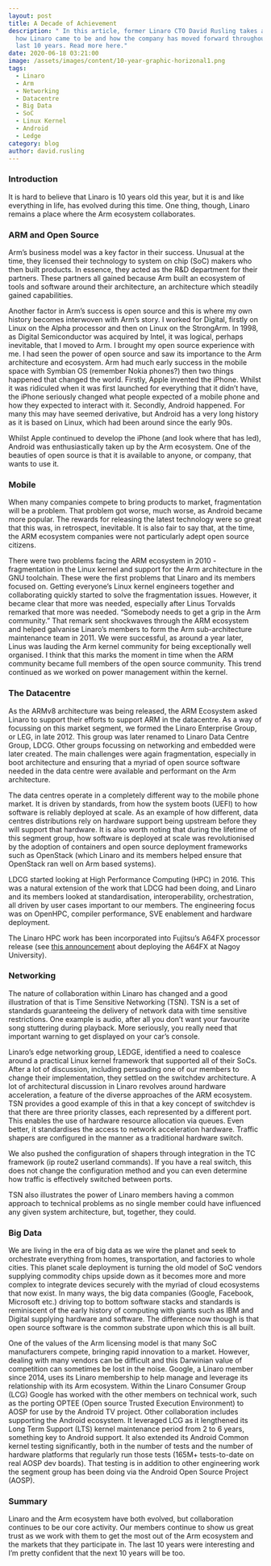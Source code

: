 ```yaml
---
layout: post
title: A Decade of Achievement
description: " In this article, former Linaro CTO David Rusling takes a look at
  how Linaro came to be and how the company has moved forward throughout the
  last 10 years. Read more here."
date: 2020-06-18 03:21:00
image: /assets/images/content/10-year-graphic-horizonal1.png
tags:
  - Linaro
  - Arm
  - Networking
  - Datacentre
  - Big Data
  - SoC
  - Linux Kernel
  - Android
  - Ledge
category: blog
author: david.rusling
---
```


### **Introduction**

It is hard to believe that Linaro is 10 years old this year, but it is and like everything in life, has evolved during this time. One thing, though, Linaro remains a place where the Arm ecosystem collaborates.

### **ARM and Open Source**

Arm’s business model was a key factor in their success. Unusual at the time, they licensed their technology to system on chip (SoC) makers who then built products. In essence, they acted as the R&D department for their partners. These partners all gained because Arm built an ecosystem of tools and software around their architecture, an architecture which steadily gained capabilities.

Another factor in Arm’s success is open source and this is where my own history becomes interwoven with Arm’s story. I worked for Digital, firstly on Linux on the Alpha processor and then on Linux on the StrongArm. In 1998, as Digital Semiconductor was acquired by Intel, it was logical, perhaps inevitable, that I moved to Arm. I brought my open source experience with me. I had seen the power of open source and saw its importance to the Arm architecture and ecosystem. Arm had much early success in the mobile space with Symbian OS (remember Nokia phones?) then two things happened that changed the world. Firstly, Apple invented the iPhone. Whilst it was ridiculed when it was first launched for everything that it didn’t have, the iPhone seriously changed what people expected of a mobile phone and how they expected to interact with it. Secondly, Android happened. For many this may have seemed derivative, but Android has a very long history as it is based on Linux, which had been around since the early 90s.

Whilst Apple continued to develop the iPhone (and look where that has led), Android was enthusiastically taken up by the Arm ecosystem. One of the beauties of open source is that it is available to anyone, or company, that wants to use it.

### **Mobile**

When many companies compete to bring products to market, fragmentation will be a problem. That problem got worse, much worse, as Android became more popular. The rewards for releasing the latest technology were so great that this was, in retrospect, inevitable. It is also fair to say that, at the time, the ARM ecosystem companies were not particularly adept open source citizens.

There were two problems facing the ARM ecosystem in 2010 - fragmentation in the Linux kernel and support for the Arm architecture in the GNU toolchain. These were the first problems that Linaro and its members focused on. Getting everyone’s Linux kernel engineers together and collaborating quickly started to solve the fragmentation issues. However, it became clear that more was needed, especially after Linus Torvalds remarked that more was needed. “Somebody needs to get a grip in the Arm community.” That remark sent shockwaves through the ARM ecosystem and helped galvanise Linaro’s members to form the Arm sub-architecture maintenance team in 2011. We were successful, as around a year later, Linus was lauding the Arm kernel community for being exceptionally well organised. I think that this marks the moment in time when the ARM community became full members of the open source community. This trend continued as we worked on power management within the kernel.

### **The Datacentre**

As the ARMv8 architecture was being released, the ARM Ecosystem asked Linaro to support their efforts to support ARM in the datacentre. As a way of focussing on this market segment, we formed the Linaro Enterprise Group, or LEG, in late 2012. This group was later renamed to Linaro Data Centre Group, LDCG. Other groups focussing on networking and embedded were later created. The main challenges were again fragmentation, especially in boot architecture and ensuring that a myriad of open source software needed in the data centre were available and performant on the Arm architecture.

The data centres operate in a completely different way to the mobile phone market. It is driven by standards, from how the system boots (UEFI) to how software is reliably deployed at scale. As an example of how different, data centres distributions rely on hardware support being upstream before they will support that hardware. It is also worth noting that during the lifetime of this segment group, how software is deployed at scale was revolutionised by the adoption of containers and open source deployment frameworks such as OpenStack (which Linaro and its members helped ensure that OpenStack ran well on Arm based systems).

LDCG started looking at High Performance Computing (HPC) in 2016. This was a natural extension of the work that LDCG had been doing, and Linaro and its members looked at standardisation, interoperability, orchestration, all driven by user cases important to our members. The engineering focus was on OpenHPC, compiler performance, SVE enablement and hardware deployment.

The Linaro HPC work has been incorporated into Fujitsu’s A64FX processor release (see [this announcement](https://www-techradar-com.cdn.ampproject.org/c/s/www.techradar.com/amp/news/little-known-japanese-cpu-threatens-to-make-nvidia-intel-and-amd-obsolete-in-hpc-market) about deploying the A64FX at Nagoy University).

### **Networking**

The nature of collaboration within Linaro has changed and a good illustration of that is Time Sensitive Networking (TSN). TSN is a set of standards guaranteeing the delivery of network data with time sensitive restrictions. One example is audio, after all you don’t want your favourite song stuttering during playback. More seriously, you really need that important warning to get displayed on your car’s console.

Linaro’s edge networking group, LEDGE, identified a need to coalesce around a practical Linux kernel framework that supported all of their SoCs. After a lot of discussion, including persuading one of our members to change their implementation, they settled on the switchdev architecture. A lot of architectural discussion in Linaro revolves around hardware acceleration, a feature of the diverse approaches of the ARM ecosystem. TSN provides a good example of this in that a key concept of switchdev is that there are three priority classes, each represented by a different port. This enables the use of hardware resource allocation via queues. Even better, it standardises the access to network acceleration hardware. Traffic shapers are configured in the manner as a traditional hardware switch.

We also pushed the configuration of shapers through integration in the TC framework (ip route2 userland commands). If you have a real switch, this does not change the configuration method and you can even determine how traffic is effectively switched between ports.

TSN also illustrates the power of Linaro members having a common approach to technical problems as no single member could have influenced any given system architecture, but, together, they could.

### **Big Data**

We are living in the era of big data as we wire the planet and seek to orchestrate everything from homes, transportation, and factories to whole cities. This planet scale deployment is turning the old model of SoC vendors supplying commodity chips upside down as it becomes more and more complex to integrate devices securely with the myriad of cloud ecosystems that now exist. In many ways, the big data companies (Google, Facebook, Microsoft etc.) driving top to bottom software stacks and standards is reminiscent of the early history of computing with giants such as IBM and Digital supplying hardware and software. The difference now though is that open source software is the common substrate upon which this is all built.

One of the values of the Arm licensing model is that many SoC manufacturers compete, bringing rapid innovation to a market. However, dealing with many vendors can be difficult and this Darwinian value of competition can sometimes be lost in the noise. Google, a Linaro member since 2014, uses its Linaro membership to help manage and leverage its relationship with its Arm ecosystem. Within the Linaro Consumer Group (LCG) Google has worked with the other members on technical work, such as the porting OPTEE (Open source Trusted Execution Environment) to AOSP for use by the Android TV project. Other collaboration includes supporting the Android ecosystem. It leveraged LCG as it lengthened its Long Term Support (LTS) kernel maintenance period from 2 to 6 years, something key to Android support. It also extended its Android Common kernel testing significantly, both in the number of tests and the number of hardware platforms that regularly run those tests (165M+ tests-to-date on real AOSP dev boards). That testing is in addition to other engineering work the segment group has been doing via the Android Open Source Project (AOSP).

### **Summary**

Linaro and the Arm ecosystem have both evolved, but collaboration continues to be our core activity. Our members continue to show us great trust as we work with them to get the most out of the Arm ecosystem and the markets that they participate in. The last 10 years were interesting and I’m pretty confident that the next 10 years will be too.
